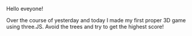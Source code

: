 Hello eveyone! 

Over the course of yesterday and today I made my first proper 3D game using three.JS. Avoid the trees and try to get the highest score!
